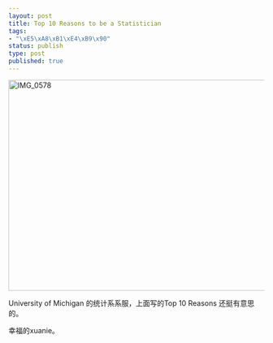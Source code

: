 ```yaml
--- 
layout: post
title: Top 10 Reasons to be a Statistician
tags: 
- "\xE5\xA8\xB1\xE4\xB9\x90"
status: publish
type: post
published: true
---
```

<p><a href="http://byfiles.storage.live.com/y1p8RpMk-Do27eGTG0JJkBBns5FvG5T_oj-oGv__jrcgYka0wzoUPdjkR3u4gnIEacNXOsBwgvKt_TvYiggBl-ZIw" target="_blank"><img style="width:641px;height:416px" height="200" alt="IMG_0578" src="http://byfiles.storage.live.com/y1p8RpMk-Do27eGTG0JJkBBns5FvG5T_oj-oGv__jrcgYka0wzoUPdjkR3u4gnIEacNXOsBwgvKt_TvYiggBl-ZIw" width="267" /></a>
</p><p>University of Michigan 的统计系系服，上面写的Top 10 Reasons 还挺有意思的。
</p><p>幸福的xuanie。
<div></div></p>
